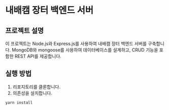 # 내배캠 장터 백엔드 서버

## 프로젝트 설명

이 프로젝트는 Node.js와 Express.js를 사용하여 내배캠 장터 백엔드 서버를 구축합니다. MongoDB와 mongoose를 사용하여 데이터베이스를 설계하고, CRUD 기능을 포함한 REST API를 제공합니다.

## 실행 방법

1. 리포지토리를 클론합니다.
2. 의존성을 설치합니다.

```bash
yarn install
```
